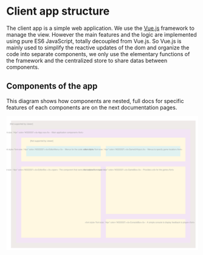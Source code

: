 # Client app structure

The client app is a simple web application.
We use the [Vue.js](https://vuejs.org/) framework to manage the view.
However the main features and the logic are implemented using pure ES6 JavaScript, totally decoupled from Vue.js.
So Vue.js is mainly used to simplify the reactive updates of the dom and organize the code into separate components, we only use the elementary functions of the framework and the centralized store to share datas between components.

## Components of the app

This diagram shows how components are nested, full docs for specific features of each components are on the next documentation pages.

![app components](../diagrams/app_components.svg)
